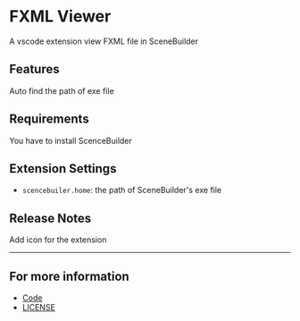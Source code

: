 # FXML Viewer

A vscode extension view FXML file in SceneBuilder

## Features

Auto find the path of exe file

## Requirements

You have to install ScenceBuilder

## Extension Settings

* `scencebuiler.home`: the path of SceneBuilder's exe file

## Release Notes

Add icon for the extension

-----------------------------------------------------------------------------------------------------------

## For more information

* [Code](https://github.com/lzw-723/FXML-Viewer)
* [LICENSE](http://www.wtfpl.net/)
